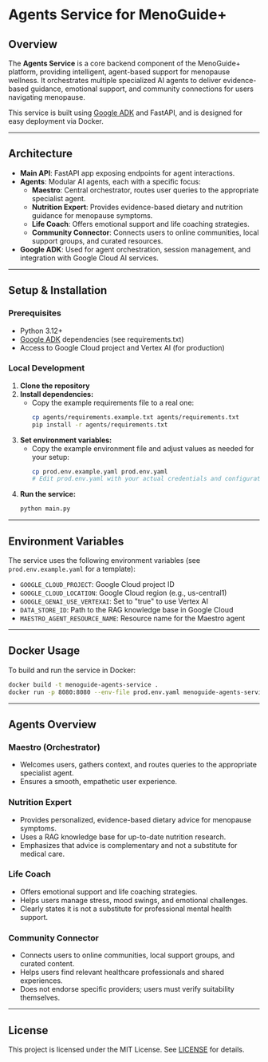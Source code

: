 # Agents Service for MenoGuide+

## Overview

The **Agents Service** is a core backend component of the MenoGuide+ platform, providing intelligent, agent-based support for menopause wellness. It orchestrates multiple specialized AI agents to deliver evidence-based guidance, emotional support, and community connections for users navigating menopause.

This service is built using [Google ADK](https://github.com/google/adk) and FastAPI, and is designed for easy deployment via Docker.

---

## Architecture

- **Main API**: FastAPI app exposing endpoints for agent interactions.
- **Agents**: Modular AI agents, each with a specific focus:
  - **Maestro**: Central orchestrator, routes user queries to the appropriate specialist agent.
  - **Nutrition Expert**: Provides evidence-based dietary and nutrition guidance for menopause symptoms.
  - **Life Coach**: Offers emotional support and life coaching strategies.
  - **Community Connector**: Connects users to online communities, local support groups, and curated resources.
- **Google ADK**: Used for agent orchestration, session management, and integration with Google Cloud AI services.

---

## Setup & Installation

### Prerequisites
- Python 3.12+
- [Google ADK](https://github.com/google/adk) dependencies (see requirements.txt)
- Access to Google Cloud project and Vertex AI (for production)

### Local Development
1. **Clone the repository**
2. **Install dependencies:**
   - Copy the example requirements file to a real one:
     ```bash
     cp agents/requirements.example.txt agents/requirements.txt
     pip install -r agents/requirements.txt
     ```
3. **Set environment variables:**
   - Copy the example environment file and adjust values as needed for your setup:
     ```bash
     cp prod.env.example.yaml prod.env.yaml
     # Edit prod.env.yaml with your actual credentials and configuration
     ```
4. **Run the service:**
   ```bash
   python main.py
   ```

---

## Environment Variables

The service uses the following environment variables (see `prod.env.example.yaml` for a template):

- `GOOGLE_CLOUD_PROJECT`: Google Cloud project ID
- `GOOGLE_CLOUD_LOCATION`: Google Cloud region (e.g., us-central1)
- `GOOGLE_GENAI_USE_VERTEXAI`: Set to "true" to use Vertex AI
- `DATA_STORE_ID`: Path to the RAG knowledge base in Google Cloud
- `MAESTRO_AGENT_RESOURCE_NAME`: Resource name for the Maestro agent

---

## Docker Usage

To build and run the service in Docker:

```bash
docker build -t menoguide-agents-service .
docker run -p 8080:8080 --env-file prod.env.yaml menoguide-agents-service
```

---

## Agents Overview

### Maestro (Orchestrator)
- Welcomes users, gathers context, and routes queries to the appropriate specialist agent.
- Ensures a smooth, empathetic user experience.

### Nutrition Expert
- Provides personalized, evidence-based dietary advice for menopause symptoms.
- Uses a RAG knowledge base for up-to-date nutrition research.
- Emphasizes that advice is complementary and not a substitute for medical care.

### Life Coach
- Offers emotional support and life coaching strategies.
- Helps users manage stress, mood swings, and emotional challenges.
- Clearly states it is not a substitute for professional mental health support.

### Community Connector
- Connects users to online communities, local support groups, and curated content.
- Helps users find relevant healthcare professionals and shared experiences.
- Does not endorse specific providers; users must verify suitability themselves.

---

## License

This project is licensed under the MIT License. See [LICENSE](./LICENSE) for details.
